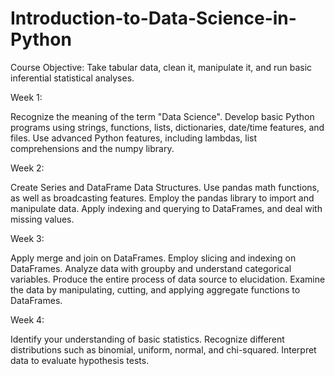 # Introduction-to-Data-Science-in-Python

Course Objective:
Take tabular data, clean it,  manipulate it, and run basic inferential statistical analyses.

Week 1:

Recognize the meaning of the term "Data Science".
Develop basic Python programs using strings, functions, lists, dictionaries, date/time features, and files.
Use advanced Python features, including lambdas, list comprehensions and the numpy library.

Week 2:

Create Series and DataFrame Data Structures.
Use pandas math functions, as well as broadcasting features.
Employ the pandas library to import and manipulate data.
Apply indexing and querying to DataFrames, and deal with missing values.

Week 3:

Apply merge and join on DataFrames.
Employ slicing and indexing on DataFrames.
Analyze data with groupby and understand categorical variables.
Produce the entire process of data source to elucidation.
Examine the data by manipulating, cutting, and applying aggregate functions to DataFrames.

Week 4:

Identify your understanding of basic statistics.
Recognize different distributions such as binomial, uniform, normal, and chi-squared.
Interpret data to evaluate hypothesis tests.

